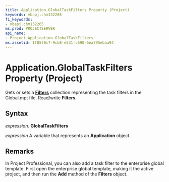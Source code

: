 ```yaml
---
title: Application.GlobalTaskFilters Property (Project)
keywords: vbapj.chm132265
f1_keywords:
- vbapj.chm132265
ms.prod: PROJECTSERVER
api_name:
- Project.Application.GlobalTaskFilters
ms.assetid: 1f85f0c7-9cb8-e531-c690-6ea795ebaa94
---
```



# Application.GlobalTaskFilters Property (Project)

Gets or sets a  **[Filters](filter-object-project.md)** collection representing the task filters in the Global.mpt file. Read/write **Filters**.


## Syntax

 _expression_. **GlobalTaskFilters**

 _expression_ A variable that represents an **Application** object.


## Remarks

 In Project Professional, you can also add a task filter to the enterprise global template. First open the enterprise global template, making it the active project, and then run the **Add** method of the **Filters** object.


